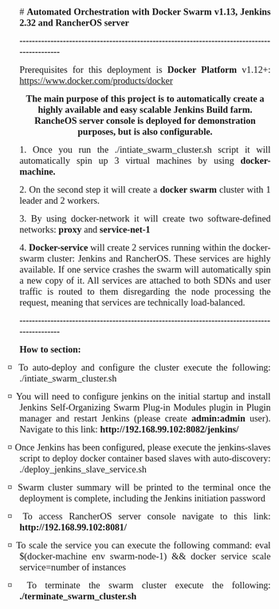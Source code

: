 <p class=MsoNormal style='text-align:justify;text-justify:inter-ideograph'><span
style='font-size:14.0pt;font-family:"Times New Roman"'># <b style='mso-bidi-font-weight:
normal'>Automated Orchestration with <span class=SpellE>Docker</span> Swarm
v1.13, Jenkins 2.32 and <span class=SpellE>RancherOS</span> server</b><o:p></o:p></span></p>

<p class=MsoNormal style='text-align:justify;text-justify:inter-ideograph'><b
style='mso-bidi-font-weight:normal'><span style='font-size:14.0pt;font-family:
"Times New Roman"'>----------------------------------------------------------------------------------------------<o:p></o:p></span></b></p>

<p class=MsoNormal style='text-align:justify;text-justify:inter-ideograph'><span
class=GramE><span style='font-size:14.0pt;font-family:"Times New Roman"'>Prerequisites
for this deployment is</span></span><span style='font-size:14.0pt;font-family:
"Times New Roman"'> <span class=SpellE><b style='mso-bidi-font-weight:normal'>Docker</b></span><b
style='mso-bidi-font-weight:normal'> Platform</b> v1.12+: <a
href="https://www.docker.com/products/docker">https://www.docker.com/products/docker</a><o:p></o:p></span></p>

<p class=MsoNormal align=center style='text-align:center'><b style='mso-bidi-font-weight:
normal'><span style='font-size:14.0pt;font-family:"Times New Roman"'>The main purpose
of this project is to automatically create a highly available and easy scalable
Jenkins Build farm. <span class=SpellE>RancheOS</span> server console is deployed
for demonstration purposes, but is also configurable.<o:p></o:p></span></b></p>

<p class=MsoNormal style='text-align:justify;text-justify:inter-ideograph'><span
style='font-size:14.0pt;font-family:"Times New Roman"'>1. Once you run <span
class=GramE>the ./</span>intiate_swarm_cluster.sh script it will automatically
spin up 3 virtual machines by using <span class=SpellE><b style='mso-bidi-font-weight:
normal'>docker</b></span><b style='mso-bidi-font-weight:normal'>-machine.<o:p></o:p></b></span></p>

<p class=MsoNormal style='text-align:justify;text-justify:inter-ideograph'><span
style='font-size:14.0pt;font-family:"Times New Roman"'>2. On the second step it
will create a <span class=SpellE><b style='mso-bidi-font-weight:normal'>docker</b></span><b
style='mso-bidi-font-weight:normal'> swarm</b> cluster with 1 leader and 2
workers. <span style="mso-spacerun:yes">&nbsp;</span><o:p></o:p></span></p>

<p class=MsoNormal style='text-align:justify;text-justify:inter-ideograph'><span
style='font-size:14.0pt;font-family:"Times New Roman"'>3. By using <span
class=SpellE>docker</span>-network it will create two software-defined
networks: <b style='mso-bidi-font-weight:normal'>proxy</b> and <b
style='mso-bidi-font-weight:normal'>service-net-1</b><o:p></o:p></span></p>

<p class=MsoNormal style='text-align:justify;text-justify:inter-ideograph'><span
style='font-size:14.0pt;font-family:"Times New Roman"'>4. <span class=SpellE><b
style='mso-bidi-font-weight:normal'>Docker</b></span><b style='mso-bidi-font-weight:
normal'>-service </b>will create 2 services running within the <span
class=SpellE>docker</span>-swarm cluster: Jenkins and <span class=SpellE>RancherOS</span>.
These services are highly available. If one service crashes the swarm will
automatically spin a new copy of it. All services are attached to both SDNs and
user traffic is routed to them disregarding the node processing the request,
meaning that services are technically load-balanced.<o:p></o:p></span></p>

<p class=MsoNormal style='text-align:justify;text-justify:inter-ideograph'><b
style='mso-bidi-font-weight:normal'><span style='font-size:14.0pt;font-family:
"Times New Roman"'>----------------------------------------------------------------------------------------------<o:p></o:p></span></b></p>

<p class=MsoNormal style='text-align:justify;text-justify:inter-ideograph'><b
style='mso-bidi-font-weight:normal'><span style='font-size:14.0pt;font-family:
"Times New Roman"'>How to section: <o:p></o:p></span></b></p>

<p class=MsoListParagraphCxSpFirst style='text-align:justify;text-justify:inter-ideograph;
text-indent:-.25in;mso-list:l1 level1 lfo1'><![if !supportLists]><span
style='font-size:14.0pt;font-family:Wingdings;mso-fareast-font-family:Wingdings;
mso-bidi-font-family:Wingdings'><span style='mso-list:Ignore'>¤<span
style='font:7.0pt "Times New Roman"'>&nbsp; </span></span></span><![endif]><span
style='font-size:14.0pt;font-family:"Times New Roman"'>To auto-deploy and
configure the cluster execute the following<span class=GramE>: ./</span>intiate_swarm_cluster.sh<o:p></o:p></span></p>

<p class=MsoListParagraphCxSpMiddle style='text-align:justify;text-justify:
inter-ideograph;text-indent:-.25in;mso-list:l1 level1 lfo1'><![if !supportLists]><span
style='font-size:14.0pt;font-family:Wingdings;mso-fareast-font-family:Wingdings;
mso-bidi-font-family:Wingdings'><span style='mso-list:Ignore'>¤<span
style='font:7.0pt "Times New Roman"'>&nbsp; </span></span></span><![endif]><span
style='font-size:14.0pt;font-family:"Times New Roman"'>You will need to
configure <span class=SpellE>jenkins</span> on the initial startup and install
Jenkins Self-Organizing Swarm Plug-in Modules plugin in Plugin manager and
restart Jenkins (please create <span class=SpellE><b style='mso-bidi-font-weight:
normal'>admin<span class=GramE>:admin</span></b></span> user). Navigate to this
link: <b style='mso-bidi-font-weight:normal'>http://192.168.99.102:8082/jenkins/</b><o:p></o:p></span></p>

<p class=MsoListParagraphCxSpMiddle style='text-align:justify;text-justify:
inter-ideograph;text-indent:-.25in;mso-list:l1 level1 lfo1'><![if !supportLists]><span
style='font-size:14.0pt;font-family:Wingdings;mso-fareast-font-family:Wingdings;
mso-bidi-font-family:Wingdings'><span style='mso-list:Ignore'>¤<span
style='font:7.0pt "Times New Roman"'>&nbsp; </span></span></span><![endif]><span
style='font-size:14.0pt;font-family:"Times New Roman"'>Once Jenkins has been
configured, please execute the <span class=SpellE>jenkins</span>-slaves script
to deploy <span class=SpellE>docker</span> container based slaves with
auto-discovery<span class=GramE>: ./</span>deploy_jenkins_slave_service.sh<o:p></o:p></span></p>

<p class=MsoListParagraphCxSpMiddle style='text-align:justify;text-justify:
inter-ideograph;text-indent:-.25in;mso-list:l1 level1 lfo1'><![if !supportLists]><span
style='font-size:14.0pt;font-family:Wingdings;mso-fareast-font-family:Wingdings;
mso-bidi-font-family:Wingdings'><span style='mso-list:Ignore'>¤<span
style='font:7.0pt "Times New Roman"'>&nbsp; </span></span></span><![endif]><span
style='font-size:14.0pt;font-family:"Times New Roman"'>Swarm cluster summary
will be printed to the terminal once the deployment is complete, including the
Jenkins initiation password<o:p></o:p></span></p>

<p class=MsoListParagraphCxSpMiddle style='text-align:justify;text-justify:
inter-ideograph;text-indent:-.25in;mso-list:l1 level1 lfo1'><![if !supportLists]><span
style='font-size:14.0pt;font-family:Wingdings;mso-fareast-font-family:Wingdings;
mso-bidi-font-family:Wingdings'><span style='mso-list:Ignore'>¤<span
style='font:7.0pt "Times New Roman"'>&nbsp; </span></span></span><![endif]><span
style='font-size:14.0pt;font-family:"Times New Roman"'>To access <span
class=SpellE>RancherOS</span> server console navigate to this link: <b
style='mso-bidi-font-weight:normal'>http://192.168.99.102:8081/</b><o:p></o:p></span></p>

<p class=MsoListParagraphCxSpMiddle style='text-align:justify;text-justify:
inter-ideograph;text-indent:-.25in;mso-list:l1 level1 lfo1'><![if !supportLists]><span
style='font-size:14.0pt;font-family:Wingdings;mso-fareast-font-family:Wingdings;
mso-bidi-font-family:Wingdings'><span style='mso-list:Ignore'>¤<span
style='font:7.0pt "Times New Roman"'>&nbsp; </span></span></span><![endif]><span
style='font-size:14.0pt;font-family:"Times New Roman"'>To scale the service you
can execute the following command: <span class=SpellE>eval</span> $(<span
class=SpellE>docker</span>-machine <span class=SpellE>env</span> swarm-node-1)
&amp;&amp; <span class=SpellE>docker</span> service scale service=number of
instances<o:p></o:p></span></p>

<p class=MsoListParagraphCxSpLast style='text-align:justify;text-justify:inter-ideograph;
text-indent:-.25in;mso-list:l1 level1 lfo1'><![if !supportLists]><span
style='font-size:14.0pt;font-family:Wingdings;mso-fareast-font-family:Wingdings;
mso-bidi-font-family:Wingdings'><span style='mso-list:Ignore'>¤<span
style='font:7.0pt "Times New Roman"'>&nbsp; </span></span></span><![endif]><span
style='font-size:14.0pt;font-family:"Times New Roman"'>To terminate the swarm
cluster execute the following<span class=GramE>: <b style='mso-bidi-font-weight:
normal'>./</b></span><b style='mso-bidi-font-weight:normal'>terminate_swarm_cluster.sh<o:p></o:p></b></span></p>

</div>

</body>

</html>
